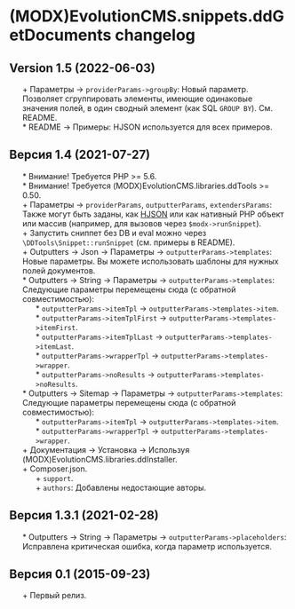 # (MODX)EvolutionCMS.snippets.ddGetDocuments changelog


## Version 1.5 (2022-06-03)
* \+ Параметры → `providerParams->groupBy`: Новый параметр. Позволяет сгруппировать элементы, имеющие одинаковые значения полей, в один сводный элемент (как SQL `GROUP BY`). См. README.
* \* README → Примеры: HJSON используется для всех примеров.


## Версия 1.4 (2021-07-27)
* \* Внимание! Требуется PHP >= 5.6.
* \* Внимание! Требуется (MODX)EvolutionCMS.libraries.ddTools >= 0.50.
* \+ Параметры → `providerParams`, `outputterParams`, `extendersParams`: Также могут быть заданы, как [HJSON](https://hjson.github.io/) или как нативный PHP объект или массив (например, для вызовов через `$modx->runSnippet`).
* \+ Запустить сниппет без DB и eval можно через `\DDTools\Snippet::runSnippet` (см. примеры в README).
* \+ Outputters → Json → Параметры → `outputterParams->templates`: Новые параметры. Вы можете использовать шаблоны для нужных полей документов.
* \* Outputters → String → Параметры → `outputterParams->templates`: Следующие параметры перемещены сюда (с обратной совместимостью):
	* \* `outputterParams->itemTpl` → `outputterParams->templates->item`.
	* \* `outputterParams->itemTplFirst` → `outputterParams->templates->itemFirst`.
	* \* `outputterParams->itemTplLast` → `outputterParams->templates->itemLast`.
	* \* `outputterParams->wrapperTpl` → `outputterParams->templates->wrapper`.
	* \* `outputterParams->noResults` → `outputterParams->templates->noResults`.
* \* Outputters → Sitemap → Параметры → `outputterParams->templates`: Следующие параметры перемещены сюда (с обратной совместимостью):
	* \* `outputterParams->itemTpl` → `outputterParams->templates->item`.
	* \* `outputterParams->wrapperTpl` → `outputterParams->templates->wrapper`.
* \+ Документация → Установка → Используя (MODX)EvolutionCMS.libraries.ddInstaller.
* \+ Composer.json.
	* \+ `support`.
	* \+ `authors`: Добавлены недостающие авторы.


## Версия 1.3.1 (2021-02-28)
* \* Outputters → String → Параметры → `outputterParams->placeholders`: Исправлена критическая ошибка, когда параметр используется.


## Версия 0.1 (2015-09-23)
* \+ Первый релиз.


<link rel="stylesheet" type="text/css" href="https://DivanDesign.ru/assets/files/ddMarkdown.css" />
<style>ul{list-style:none;}</style>
